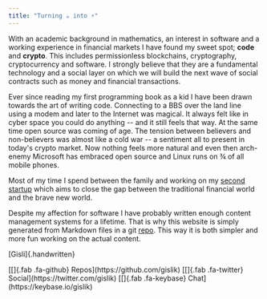 ```yaml
---
title: "Turning ☕️ into ⚡️"
---
```


With an academic background in mathematics, an interest in software and a working experience in financial markets I have found my sweet spot; **code** and **crypto**. This includes permissionless blockchains, cryptography, cryptocurrency and software. I strongly believe that they are a fundamental technology and a social layer on which we will build the next wave of social contracts such as money and financial transactions.

Ever since reading my first programming book as a kid I have been drawn towards the art of writing code. Connecting to a BBS over the land line using a modem and later to the Internet was magical. It always felt like in cyber space you could do anything -- and it still feels that way. At the same time open source was coming of age. The tension between believers and non-believers was almost like a cold war -- a sentiment all to present in today's crypto market. Now nothing feels more natural and even then arch-enemy Microsoft has embraced open source and Linux runs on ¾ of all mobile phones.

Most of my time I spend between the family and working on my [second startup](https://monerium.com) which aims to close the gap between the traditional financial world and the brave new world.

Despite my affection for software I have probably written enough content management systems for a lifetime. That is why this website is simply generated from Markdown files in a git [repo](https://github.com/gislik/gisli.hamstur.is). This way it is both simpler and more fun working on the actual content. 

[Gisli]{.handwritten}

<p class="center social-media">
[[]{.fab .fa-github} Repos](https://github.com/gislik)
[[]{.fab .fa-twitter} Social](https://twitter.com/gislik)
[[]{.fab .fa-keybase} Chat](https://keybase.io/gislik)
</p>
